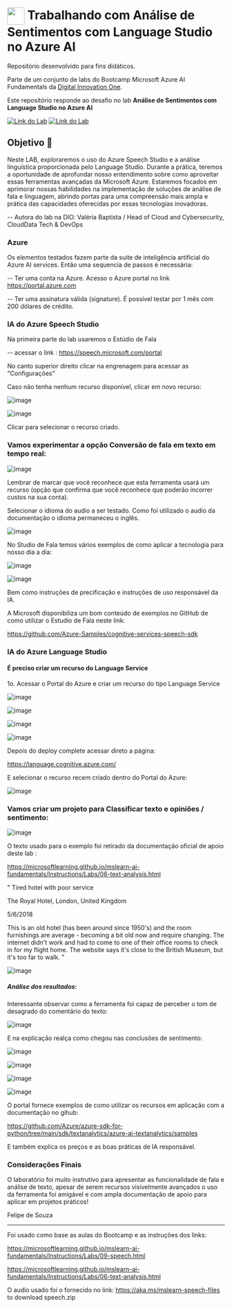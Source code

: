 <h1>
    <a href="https://www.dio.me/">
     <img align="center" width="40px" src="https://hermes.digitalinnovation.one/assets/diome/logo-minimized.png"></a>
    <span> Trabalhando com Análise de Sentimentos com Language Studio no Azure AI </span>
</h1>

Repositório desenvolvido para fins didáticos. 

Parte de um conjunto de labs do Bootcamp Microsoft Azure AI Fundamentals da [Digital Innovation One](https://www.dio.me/).

Este repositório responde ao desafio no lab  **Análise de Sentimentos com Language Studio no Azure AI** 

[![Link do Lab](https://img.shields.io/badge/▶-000?style=for-the-badge&logo=movie&logoColor=E94D5F)](https://web.dio.me/lab/analise-de-sentimentos-com-language-studio-no-azure-ai/learning/f6884c74-e7aa-4700-a84b-a3446e0b6d8d) 
[![Link do Lab](https://img.shields.io/badge/Acesse%20o%20Lab%20na%20Plataforma-E94D5F?style=for-the-badge)](https://web.dio.me/lab/analise-de-sentimentos-com-language-studio-no-azure-ai/learning/f6884c74-e7aa-4700-a84b-a3446e0b6d8d)

## Objetivo 🎯
Neste LAB, exploraremos o uso do Azure Speech Studio e a análise linguística proporcionada pelo Language Studio. Durante a prática, teremos a oportunidade de aprofundar nosso entendimento sobre como aproveitar essas ferramentas avançadas da Microsoft Azure. 
Estaremos focados em aprimorar nossas habilidades na implementação de soluções de análise de fala e linguagem, abrindo portas para uma compreensão mais ampla e prática das capacidades oferecidas por essas tecnologias inovadoras.

  -- Autora do lab na DIO: Valéria Baptista   /  Head of Cloud and Cybersecurity, CloudData Tech & DevOps

### Azure

Os elementos testados fazem parte da suite de inteligência artificial do Azure AI services. 
Então uma sequencia de passos é necessária:

-- Ter uma conta na Azure. Acesso o  Azure portal no link https://portal.azure.com

-- Ter uma assinatura válida (signature). É possível testar por 1 mês com 200 dólares de crédito.


### IA do Azure Speech Studio

Na primeira parte do lab usaremos o Estúdio de Fala

-- acessar o link : https://speech.microsoft.com/portal

No canto superior direito clicar na engrenagem para acessar as "Configurações"

Caso não tenha nenhum recurso disponível, clicar em novo recurso:

![image](https://github.com/toniacprado/DIO-Analise-de-Sentimentos-com-Language-Studio-no-Azure-AI/assets/105946569/18f85582-e59a-42d3-a83b-4dc78e3c52eb)

![image](https://github.com/toniacprado/DIO-Analise-de-Sentimentos-com-Language-Studio-no-Azure-AI/assets/105946569/1a339e14-756f-4af3-8bf6-8bb9d7af6abf)

Clicar para selecionar o recurso criado.


### Vamos experimentar a opção Conversão de fala em texto em tempo real:

![image](https://github.com/toniacprado/DIO-Analise-de-Sentimentos-com-Language-Studio-no-Azure-AI/assets/105946569/f8cdf94c-a3e9-4457-84aa-5a88db9d5185)


Lembrar de marcar que você reconhece que esta ferramenta usará um recurso (opção que confirma que você reconhece que poderão incorrer custos na sua conta).

Selecionar o idioma do audio a ser testado. Como foi utilizado o audio da documentação o idioma permaneceu o inglês.

![image](https://github.com/toniacprado/DIO-Analise-de-Sentimentos-com-Language-Studio-no-Azure-AI/assets/105946569/9a57c88b-3941-4f0f-872f-a58646ca417a)

No Studio de Fala temos vários exemplos de como aplicar a tecnologia para nosso dia a dia:

![image](https://github.com/toniacprado/DIO-Analise-de-Sentimentos-com-Language-Studio-no-Azure-AI/assets/105946569/e991210e-06b9-40a3-b96a-3e022ee37708)

![image](https://github.com/toniacprado/DIO-Analise-de-Sentimentos-com-Language-Studio-no-Azure-AI/assets/105946569/1bc1b7da-1549-42da-b713-683e937bb54a)

Bem como instruções de precificação e instruções de uso responsável da IA.

A Microsoft disponibiliza um bom conteúdo de exemplos no GitHub de como utilizar o Estudio de Fala neste link: 

https://github.com/Azure-Samples/cognitive-services-speech-sdk


### IA do Azure Language Studio

#### É preciso criar um recurso do Language Service

1o. Acessar o Portal do Azure e criar um recurso do tipo Language Service

![image](https://github.com/toniacprado/DIO-Analise-de-Sentimentos-com-Language-Studio-no-Azure-AI/assets/105946569/3484727d-e1a9-4ff2-93e0-f237f42185e4)

![image](https://github.com/toniacprado/DIO-Analise-de-Sentimentos-com-Language-Studio-no-Azure-AI/assets/105946569/6b9a3124-b92c-46fa-9fb8-ef45b087daf2)

![image](https://github.com/toniacprado/DIO-Analise-de-Sentimentos-com-Language-Studio-no-Azure-AI/assets/105946569/de113417-6bf5-4d4b-8bb9-7b3648dd1448)

![image](https://github.com/toniacprado/DIO-Analise-de-Sentimentos-com-Language-Studio-no-Azure-AI/assets/105946569/e4ea648a-403b-4999-9612-1b0c83521803)

Depois do deploy complete acessar direto a página:

https://language.cognitive.azure.com/

E selecionar o recurso recem criado dentro do Portal do Azure:

![image](https://github.com/toniacprado/DIO-Analise-de-Sentimentos-com-Language-Studio-no-Azure-AI/assets/105946569/b61ba5aa-e2df-4662-add5-05b5f408883f)


### Vamos criar um projeto para Classificar texto e opiniões / sentimento:

![image](https://github.com/toniacprado/DIO-Analise-de-Sentimentos-com-Language-Studio-no-Azure-AI/assets/105946569/9ad44c66-e1cb-4d3d-862a-dfbc758ae361)


O texto usado para o exemplo foi retirado da documentação oficial de apoio deste lab : 

https://microsoftlearning.github.io/mslearn-ai-fundamentals/Instructions/Labs/06-text-analysis.html

"
 Tired hotel with poor service
 
 The Royal Hotel, London, United Kingdom
 
 5/6/2018
 
 This is an old hotel (has been around since 1950's) and the room furnishings are average - becoming a bit old now and require changing. The internet didn't work and had to come to one of their office rooms to check in for my flight home. The website says it's close to the British Museum, but it's too far to walk.
"


![image](https://github.com/toniacprado/DIO-Analise-de-Sentimentos-com-Language-Studio-no-Azure-AI/assets/105946569/55a296e8-1079-49ec-9602-848e82603bb5)


##### Análise dos resultados:
Interessante observar como a ferramenta foi capaz de perceber o tom de desagrado do comentário do texto:

![image](https://github.com/toniacprado/DIO-Analise-de-Sentimentos-com-Language-Studio-no-Azure-AI/assets/105946569/d8072596-ac26-4092-ab86-4c5269bd1602)

E na explicação realça como chegou nas conclusões de sentimento:

![image](https://github.com/toniacprado/DIO-Analise-de-Sentimentos-com-Language-Studio-no-Azure-AI/assets/105946569/0d7a3356-92b7-426a-a6f5-a7280daabb4d)

![image](https://github.com/toniacprado/DIO-Analise-de-Sentimentos-com-Language-Studio-no-Azure-AI/assets/105946569/3078888b-e334-4160-ade1-886f511aa4f4)

![image](https://github.com/toniacprado/DIO-Analise-de-Sentimentos-com-Language-Studio-no-Azure-AI/assets/105946569/641bb683-b522-4d83-b597-5700f535e499)

![image](https://github.com/toniacprado/DIO-Analise-de-Sentimentos-com-Language-Studio-no-Azure-AI/assets/105946569/9908b9a2-34b7-415f-a8de-3337f6043bc0)


O portal fornece exemplos de como utilizar os recursos em aplicação com a documentação no gihub:  

https://github.com/Azure/azure-sdk-for-python/tree/main/sdk/textanalytics/azure-ai-textanalytics/samples

E também explica os preços e as boas práticas de IA responsável.

### Considerações Finais
O laboratório foi muito instrutivo para apresentar as funcionalidade de fala e análise de texto, apesar de serem recursos visivelmente avançados o uso da ferramenta foi amigável e com ampla documentação de apoio para aplicar em projetos práticos!

Felipe de Souza


----
Foi usado como base as aulas do Bootcamp e as instruções dos links:

https://microsoftlearning.github.io/mslearn-ai-fundamentals/Instructions/Labs/09-speech.html

https://microsoftlearning.github.io/mslearn-ai-fundamentals/Instructions/Labs/06-text-analysis.html

O audio usado foi o fornecido no link:  https://aka.ms/mslearn-speech-files to download speech.zip



